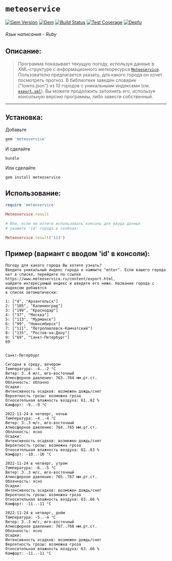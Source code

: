 # `meteoservice`


[![Gem Version](https://img.shields.io/gem/dt/meteoservice.svg)][gem]
[![Gem](https://img.shields.io/gem/v/meteoservice)][gem]
[![Build Status](https://github.com/ProfessorNemo/meteoservice/actions/workflows/ci.yml/badge.svg)][actions]
[![Test Coverage](https://codecov.io/gh/ProfessorNemo/meteoservice/graph/badge.svg)](https://codecov.io/gh/ProfessorNemo/meteoservice)
[![Depfu](https://img.shields.io/depfu/ProfessorNemo/meteoservice?style=flat-square)](https://depfu.com/repos/github/ProfessorNemo/meteoservice)

[gem]: https://rubygems.org/gems/meteoservice
[gem]: https://rubygems.org/gems/meteoservice
[actions]: https://github.com/ProfessorNemo/meteoservice/actions
[coveralls]: https://coveralls.io/r/ProfessorNemo/meteoservice
###### Язык написания - Ruby

## Описание:
> Программа показывает текущую погоду, используя данные в XML-структуре c информационного
> метеоресурса [`Meteoservice`](http://www.meteoservice.ru).
> Пользователю предлагается указать, для какого города он хочет посмотреть прогноз.
> В библиотеке заведен словарик ("towns.json") из 10 городов с уникальными индексами
> (см. [`export.xml`](http://www.meteoservice.ru/content/export.html)). Вы можете продолжить заполнять его,
> используя консольную версию программы, либо завести собственный.

---

## Установка:

Добавьте

``` rb
gem 'meteoservice'
```

И сделайте

  	bundle

Или сделайте

    gem install meteoservice

## Использование:

``` rb
require 'meteoservice'

Meteoservice.result

# Или, если не хотите использовать консоль для ввода данных
# укажите 'id' города в скобках:

Meteoservice.result('113')
```

## Пример (вариант с вводом 'id' в консоли):

```
Погоду для какого города Вы хотите узнать?
Введите уникальный индекс города и нажмите "enter". Если вашего города
нет в списке, перейдите по ссылке https://www.meteoservice.ru/content/export.html,
найдите интересуемый индекс и введите его ниже. Название города с индексом добавятся
в список автоматически:

1: ["4", "Архангельск"]
2: ["105", "Калининград"]
3: ["199", "Краснодар"]
4: ["37", "Москва"]
5: ["113", "Мурманск"]
6: ["99", "Новосибирск"]
7: ["111", "Петропавловск-Камчатский"]
8: ["135", "Ростов-на-Дону"]
9: ["69", "Санкт-Петербург"]
69


Санкт-Петербург

Сегодня в среду, вечером
Температура: -4..-2 °С
Ветер: 3..4 м/с, юго-восточный
Атмосферное давление: 763..764 мм.рт.ст.
Облачность: облачно
Осадки:
Интенсивность осадков: возможен дождь/снег
Вероятность грозы: возможна гроза
Относительная влажность воздуха: 61..62 %
Комфорт: -9..-9 °С

2022-11-24 в четверг, ночью
Температура: -4..-4 °С
Ветер: 3..3 м/с, юго-восточный
Атмосферное давление: 764..765 мм.рт.ст.
Облачность: ясно
Осадки:
Интенсивность осадков: возможен дождь/снег
Вероятность грозы: возможна гроза
Относительная влажность воздуха: 61..63 %
Комфорт: -10..-10 °С

2022-11-24 в четверг, утром
Температура: -6..-5 °С
Ветер: 3..3 м/с, юго-восточный
Атмосферное давление: 765..767 мм.рт.ст.
Облачность: ясно
Осадки:
Интенсивность осадков: возможен дождь/снег
Вероятность грозы: возможна гроза
Относительная влажность воздуха: 63..66 %
Комфорт: -11..-11 °С

2022-11-24 в четверг, днём
Температура: -5..-4 °С
Ветер: 3..3 м/с, юго-восточный
Атмосферное давление: 767..768 мм.рт.ст.
Облачность: ясно
Осадки:
Интенсивность осадков: возможен дождь/снег
Вероятность грозы: возможна гроза
Относительная влажность воздуха: 63..66 %
Комфорт: -11..-11 °С

```

